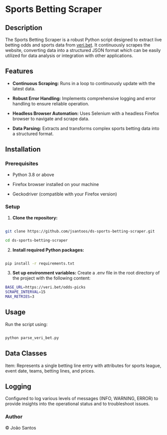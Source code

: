 
# Sports Betting Scraper

  

## Description

The Sports Betting Scraper is a robust Python script designed to extract live betting odds and sports data from [veri.bet](https://veri.bet/odds-picks). It continuously scrapes the website, converting data into a structured JSON format which can be easily utilized for data analysis or integration with other applications.

  

## Features

-  **Continuous Scraping:** Runs in a loop to continuously update with the latest data.

-  **Robust Error Handling:** Implements comprehensive logging and error handling to ensure reliable operation.

-  **Headless Browser Automation:** Uses Selenium with a headless Firefox browser to navigate and scrape data.

-  **Data Parsing:** Extracts and transforms complex sports betting data into a structured format.

  

## Installation

  

### Prerequisites

- Python 3.8 or above

- Firefox browser installed on your machine

- Geckodriver (compatible with your Firefox version)

  

### Setup

1.  **Clone the repository:**

```bash

git clone https://github.com/jsantoos/ds-sports-betting-scraper.git

cd ds-sports-betting-scraper

```

2.  **Install required Python packages:**

```bash

pip install -r requirements.txt

```

  

3.  **Set up environment variables:**
Create a .env file in the root directory of the project with the following content:

```bash
BASE_URL=https://veri.bet/odds-picks
SCRAPE_INTERVAL=15
MAX_RETRIES=3

```

  

## Usage

  

Run the script using:

```bash

python parse_veri_bet.py

```

  
  

## Data Classes

  

Item:  Represents  a  single  betting  line  entry  with  attributes  for  sports  league,  event  date,  teams,  betting  lines,  and  prices.

  

## Logging

  

Configured  to  log  various  levels  of  messages (INFO, WARNING,  ERROR) to provide insights into the operational status and to troubleshoot issues.

  

### Author

© João Santos 

  

